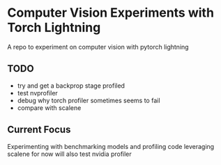 # Computer Vision Experiments with Torch Lightning

A repo to experiment on computer vision with pytorch lightning

## TODO

- try and get a backprop stage profiled
- test nvprofiler
- debug why torch profiler sometimes seems to fail 
- compare with scalene

## Current Focus

Experimenting with benchmarking models and profiling code leveraging scalene for now will also test nvidia profiler
